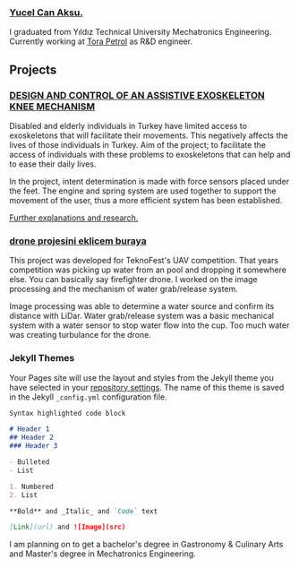 ### <a href="design_and_control_of_an_assistive_exoskeleton_knee_mechanism.pdf" target="_blank">Yucel Can Aksu.</a>

I graduated from Yıldız Technical University Mechatronics Engineering. Currently working at [Tora Petrol](https://torapetrol.com/en/) as R&D engineer.

## Projects
### [DESIGN AND CONTROL OF AN ASSISTIVE EXOSKELETON KNEE MECHANISM](https://youtu.be/8KTMSBecCQ8)

Disabled and elderly individuals in Turkey have limited access to exoskeletons that will facilitate their movements. This negatively affects the lives of those individuals in Turkey. Aim of the project; to facilitate the access of individuals with these problems to exoskeletons that can help and to ease their daily lives.

In the project, intent determination is made with force sensors placed under the feet. The engine and spring system are used together to support the movement of the user, thus a more efficient system has been established.

<a href="design_and_control_of_an_assistive_exoskeleton_knee_mechanism.pdf" target="_blank">Further explanations and research.</a>

### [drone projesini eklicem buraya]()
This project was developed for TeknoFest's UAV competition. That years competition was picking up water from an pool and dropping it somewhere else. You can basically say firefighter drone. I worked on the image processing and the mechanism of water grab/release system.

Image processing was able to determine a water source and confirm its distance with LiDar. Water grab/release system was a basic mechanical system with a water sensor to stop water flow into the cup. Too much water was creating turbulance for the drone.

### Jekyll Themes

Your Pages site will use the layout and styles from the Jekyll theme you have selected in your [repository settings](https://github.com/yucelcanaksu/yucelcanaksu.github.io/settings/pages). The name of this theme is saved in the Jekyll `_config.yml` configuration file.



```markdown
Syntax highlighted code block

# Header 1
## Header 2
### Header 3

- Bulleted
- List

1. Numbered
2. List

**Bold** and _Italic_ and `Code` text

[Link](url) and ![Image](src)
```

I am planning on to get a bachelor's degree in Gastronomy & Culinary Arts and Master's degree in Mechatronics Engineering.
